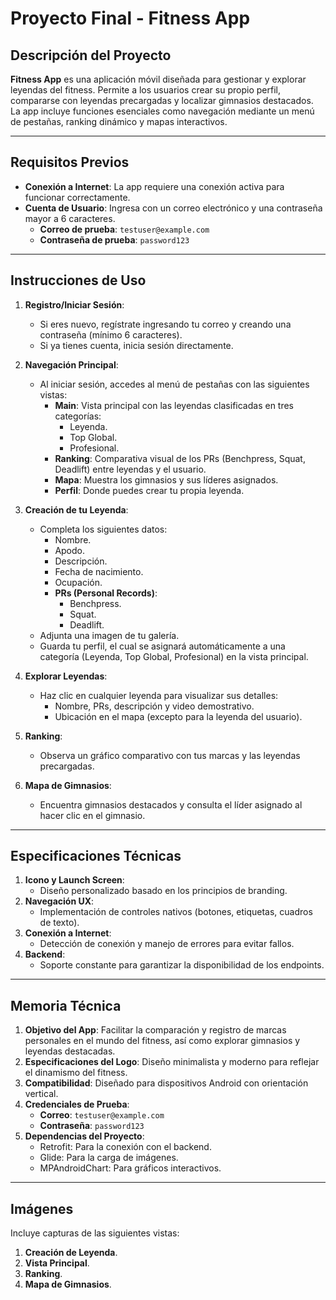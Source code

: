 # **Proyecto Final - Fitness App**

## **Descripción del Proyecto**
**Fitness App** es una aplicación móvil diseñada para gestionar y explorar leyendas del fitness. Permite a los usuarios crear su propio perfil, compararse con leyendas precargadas y localizar gimnasios destacados. La app incluye funciones esenciales como navegación mediante un menú de pestañas, ranking dinámico y mapas interactivos.

---

## **Requisitos Previos**
- **Conexión a Internet**: La app requiere una conexión activa para funcionar correctamente.
- **Cuenta de Usuario**: Ingresa con un correo electrónico y una contraseña mayor a 6 caracteres.
  - **Correo de prueba**: `testuser@example.com`
  - **Contraseña de prueba**: `password123`

---

## **Instrucciones de Uso**
1. **Registro/Iniciar Sesión**:
   - Si eres nuevo, regístrate ingresando tu correo y creando una contraseña (mínimo 6 caracteres).
   - Si ya tienes cuenta, inicia sesión directamente.
   
2. **Navegación Principal**:
   - Al iniciar sesión, accedes al menú de pestañas con las siguientes vistas:
     - **Main**: Vista principal con las leyendas clasificadas en tres categorías:
       - Leyenda.
       - Top Global.
       - Profesional.
     - **Ranking**: Comparativa visual de los PRs (Benchpress, Squat, Deadlift) entre leyendas y el usuario.
     - **Mapa**: Muestra los gimnasios y sus líderes asignados.
     - **Perfil**: Donde puedes crear tu propia leyenda.

3. **Creación de tu Leyenda**:
   - Completa los siguientes datos:
     - Nombre.
     - Apodo.
     - Descripción.
     - Fecha de nacimiento.
     - Ocupación.
     - **PRs (Personal Records)**:
       - Benchpress.
       - Squat.
       - Deadlift.
   - Adjunta una imagen de tu galería.
   - Guarda tu perfil, el cual se asignará automáticamente a una categoría (Leyenda, Top Global, Profesional) en la vista principal.

4. **Explorar Leyendas**:
   - Haz clic en cualquier leyenda para visualizar sus detalles:
     - Nombre, PRs, descripción y video demostrativo.
     - Ubicación en el mapa (excepto para la leyenda del usuario).

5. **Ranking**:
   - Observa un gráfico comparativo con tus marcas y las leyendas precargadas.

6. **Mapa de Gimnasios**:
   - Encuentra gimnasios destacados y consulta el líder asignado al hacer clic en el gimnasio.

---

## **Especificaciones Técnicas**
1. **Icono y Launch Screen**:
   - Diseño personalizado basado en los principios de branding.
2. **Navegación UX**:
   - Implementación de controles nativos (botones, etiquetas, cuadros de texto).
3. **Conexión a Internet**:
   - Detección de conexión y manejo de errores para evitar fallos.
4. **Backend**:
   - Soporte constante para garantizar la disponibilidad de los endpoints.

---

## **Memoria Técnica**
1. **Objetivo del App**: Facilitar la comparación y registro de marcas personales en el mundo del fitness, así como explorar gimnasios y leyendas destacadas.
2. **Especificaciones del Logo**: Diseño minimalista y moderno para reflejar el dinamismo del fitness.
3. **Compatibilidad**: Diseñado para dispositivos Android con orientación vertical.
4. **Credenciales de Prueba**:
   - **Correo**: `testuser@example.com`
   - **Contraseña**: `password123`
5. **Dependencias del Proyecto**:
   - Retrofit: Para la conexión con el backend.
   - Glide: Para la carga de imágenes.
   - MPAndroidChart: Para gráficos interactivos.

---

## **Imágenes**
Incluye capturas de las siguientes vistas:
1. **Creación de Leyenda**.
2. **Vista Principal**.
3. **Ranking**.
4. **Mapa de Gimnasios**.
